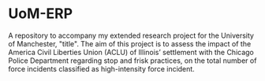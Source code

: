 # UoM-ERP
A repository to accompany my extended research project for the University of Manchester, "title". The aim of this project is to assess the impact of the America Civil Liberties Union (ACLU) of Illinois’ settlement with the Chicago Police Department regarding stop and frisk practices, on the total number of force incidents classified as high-intensity force incident.
